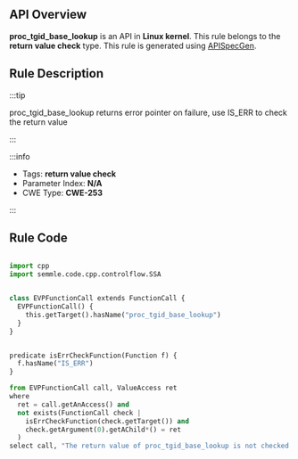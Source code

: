 ---
---


## API Overview
**proc_tgid_base_lookup** is an API in **Linux kernel**. This rule belongs to the **return value check** type. This rule is generated using [APISpecGen](../../tools/APISpecGen).
## Rule Description

:::tip

proc_tgid_base_lookup returns error pointer on failure, use IS_ERR to check the return value

:::

:::info

- Tags: **return value check**
- Parameter Index: **N/A**
- CWE Type: **CWE-253**

:::

## Rule Code
```python

import cpp
import semmle.code.cpp.controlflow.SSA


class EVPFunctionCall extends FunctionCall {
  EVPFunctionCall() {
    this.getTarget().hasName("proc_tgid_base_lookup")
  }
}


predicate isErrCheckFunction(Function f) {
  f.hasName("IS_ERR") 
}

from EVPFunctionCall call, ValueAccess ret
where
  ret = call.getAnAccess() and
  not exists(FunctionCall check |
    isErrCheckFunction(check.getTarget()) and
    check.getArgument(0).getAChild*() = ret
  )
select call, "The return value of proc_tgid_base_lookup is not checked with IS_ERR."
    
```
